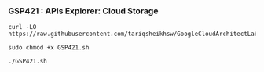 ### GSP421 :  APIs Explorer: Cloud Storage 

```
curl -LO https://raw.githubusercontent.com/tariqsheikhsw/GoogleCloudArchitectLabs/main/Solutions/GSP421.sh

sudo chmod +x GSP421.sh

./GSP421.sh
```
